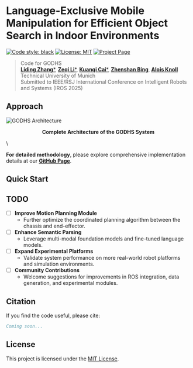 # Language-Exclusive Mobile Manipulation for Efficient Object Search in Indoor Environments 

[![Code style: black](https://img.shields.io/badge/code%20style-black-000000.svg)](https://github.com/psf/black)
[![License: MIT](https://img.shields.io/badge/License-MIT-yellow.svg)](https://opensource.org/licenses/MIT)
[![Project Page](https://img.shields.io/badge/Project-Page-a)](https://drapandiger.github.io/GODHS/)

> Code for GODHS\
> [**Liding Zhang***](https://scholar.google.com/citations?user=AMFFKhkAAAAJ&hl=en), [**Zeqi Li***](mailto:zeqi.li@tum.de), [**Kuanqi Cai***](https://scholar.google.com/citations?user=3Y9wVfMOtP4C&hl=en), [**Zhenshan Bing**](https://www.ce.cit.tum.de/air/people/zhenshan-bing-drrernat/), [**Alois Knoll**](https://www.ce.cit.tum.de/en/air/people/prof-dr-ing-habil-alois-knoll/)\
> Technical University of Munich\
> Submitted to IEEE/RSJ International Conference on Intelligent Robots and Systems (IROS 2025) 

## Approach

![GODHS Architecture](https://github.com/Drapandiger/GODHS/raw/main/static/images/fig2.png?raw=true)

<div align="center">
  <strong>Complete Architecture of the GODHS System</strong>
</div>

\

**For detailed methodology**, please explore comprehensive implementation details at our **[GitHub Page](https://drapandiger.github.io/GODHS/)**.

## Quick Start

## TODO

- [ ] **Improve Motion Planning Module**
  - Further optimize the coordinated planning algorithm between the chassis and end-effector.
- [ ] **Enhance Semantic Parsing**
  - Leverage multi-modal foundation models and fine-tuned language models.
- [ ] **Expand Experimental Platforms**
  - Validate system performance on more real-world robot platforms and simulation environments.
- [ ] **Community Contributions**
  - Welcome suggestions for improvements in ROS integration, data generation, and experimental modules.

## Citation

If you find the code useful, please cite:

```bibtex
Coming soon...
```

## License

This project is licensed under the [MIT License](https://opensource.org/licenses/MIT).